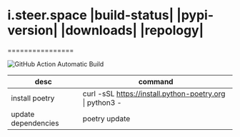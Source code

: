 # i.steer.space |build-status| |pypi-version| |downloads| |repology|

================

![GitHub Action Automatic Build](https://github.com/steermomo/steermomo.github.io/workflows/Python%20application/badge.svg?branch=origin)

| desc | command |
| --- | --- |
| install poetry | curl -sSL https://install.python-poetry.org \| python3 - |
| update dependencies | poetry update |


